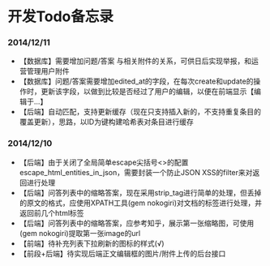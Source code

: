 开发Todo备忘录
======
### 2014/12/11
* 【数据库】需要增加问题/答案 与相关附件的关系，可供日后实现举报，和运营管理用户附件
* 【数据库】问题/答案需要增加edited_at的字段，在每次create和update的操作时，更新该字段，以做到比较是否经过了用户的编辑，以便在前端显示【编辑于...】
* 【后端】自动匹配，支持更新缓存（现在只支持插入新的，不支持重复条目的覆盖更新），思路，以ID为键构建哈希表对条目进行缓存

### 2014/12/10
* 【后端】由于关闭了全局简单escape尖括号<>的配置escape_html_entities_in_json，需要封装一个防止JSON XSS的filter来对返回进行处理
* 【后端】问答列表中的缩略答案，现在采用strip_tag进行简单的处理，但丢掉的原文的格式，应使用XPATH工具(gem nokogiri)对文档的标签进行处理，并返回前几个html标签
* 【后端】问答列表中的缩略答案，应参考知乎，展示第一张缩略图，可使用(gem nokogiri)提取第一张image的url
* 【前端】待补充列表下拉刷新的图标的样式(√)
* 【前段+后端】待实现后端正文编辑框的图片/附件上传的后台接口
